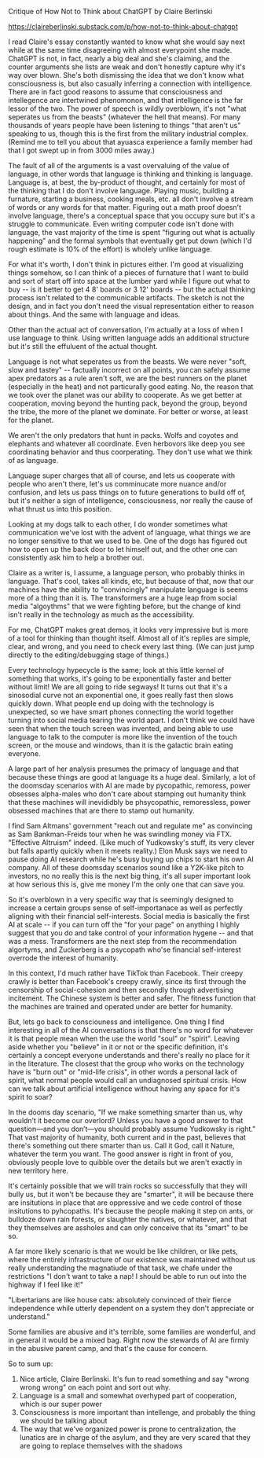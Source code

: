 
Critique of How Not to Think about ChatGPT by Claire Berlinski

https://claireberlinski.substack.com/p/how-not-to-think-about-chatgpt

I read Claire's essay constantly wanted to know what she would say
next while at the same time disagreeing with almost everypoint she
made.  ChatGPT is not, in fact, nearly a big deal and she's claiming,
and the counter arguments she lists are weak and don't honestly
capture why it's way over blown.  She's both dismissing the idea that
we don't know what consciousness is, but also casually inferring a
connection with intelligence.  There are in fact good reasons to
assume that consciousness and intellegence are intertwined phenomonon,
and that intelligence is the far lessor of the two.  The power of
speech is wildly overblown, it's not "what seperates us from the
beasts" (whatever the hell that means).  For many thousands of years
people have been listening to things "that aren't us" speaking to us,
though this is the first from the military industrial complex.
(Remind me to tell you about that ayuasca experience a family member
had that I got swept up in from 3000 miles away.)

The fault of all of the arguments is a vast overvaluing of the value
of language, in other words that language is thinking and thinking is
language.  Language is, at best, the by-product of thought, and
certainly for most of the thinking that I do don't involve language.
Playing music, building a furnature, starting a business, cooking
meals, etc. all don't involve a stream of words or any words for that
matter.  Figuring out a math proof doesn't involve language, there's a
conceptual space that you occupy sure but it's a struggle to
communicate.  Even writing computer code isn't done with language, the
vast majority of the time is spent "figuring out what is actually
happening" and the formal symbols that eventually get put down (which
I'd rough estimate is 10% of the effort) is wholely unlike language.

For what it's worth, I don't think in pictures either.  I'm good at
visualizing things somehow, so I can think of a pieces of furnature
that I want to build and sort of start off into space at the lumber
yard while I figure out what to buy -- is it better to get 4 8' boards
or 3 12' boards -- but the actual thinking process isn't related to
the communicable artifacts.  The sketch is not the design, and in fact
you don't need the visual representation either to reason about
things.  And the same with language and ideas.

Other than the actual act of conversation, I'm actually at a loss of
when I use language to think.  Using written language adds an
additional structure but it's still the effuluent of the actual
thought.

Language is not what seperates us from the beasts.  We were never
"soft, slow and tastey" -- factually incorrect on all points, you can
safely assume apex predators as a rule aren't soft, we are the best
runners on the planet (especially in the heat) and not particurally
good eating.  No, the reason that we took over the planet was our
ability to cooperate.  As we get better at cooperation, moving beyond
the hunting pack, beyond the group, beyond the tribe, the more of the
planet we dominate.  For better or worse, at least for the planet.

We aren't the only predators that hunt in packs.  Wolfs and coyotes
and elephants and whatever all coordinate.  Even herbovors like deep
you see coordinating behavior and thus coorperating.  They don't use
what we think of as language.

Language super charges that all of course, and lets us cooperate with
people who aren't there, let's us comminucate more nuance and/or
confusion, and lets us pass things on to future generations to build
off of, but it's neither a sign of intelligence, consciousness, nor
really the cause of what thrust us into this position.

Looking at my dogs talk to each other, I do wonder sometimes what
communication we've lost with the advent of language, what things we
are no longer sensitive to that we used to be.  One of the dogs has
figured out how to open up the back door to let himself out, and the
other one can consistently ask him to help a brother out.

Claire as a writer is, I assume, a language person, who probably
thinks in language.  That's cool, takes all kinds, etc, but because of
that, now that our machines have the ability to "convincingly"
manipulate language is seems more of a thing than it is.  The
transformers are a huge leap from social media "algoythms" that we
were fighting before, but the change of kind isn't really in the
technology as much as the accessibility.

For me, ChatGPT makes great demos, it looks very impressive but is
more of a tool for thinking than thought itself.  Almost all of it's
replies are simple, clear, and wrong, and you need to check every last
thing.  (We can just jump directly to the editing/debugging stage of
things.)

Every technology hypecycle is the same; look at this little kernel of
something that works, it's going to be exponentially faster and better
without limit!  We are all going to ride segways!  It turns out that
it's a sinosodial curve not an exponential one, it goes really fast
then slows quickly down.  What people end up doing with the technology
is unexpected, so we have smart phones connecting the world together
turning into social media tearing the world apart.  I don't think we
could have seen that when the touch screen was invented, and being
able to use language to talk to the computer is more like the
invention of the touch screen, or the mouse and windows, than it is
the galactic brain eating everyone.

A large part of her analysis presumes the primacy of language and that
because these things are good at language its a huge deal.  Similarly,
a lot of the doomsday scenarios with AI are made by pycopathic,
remoress, power obsesses alpha-males who don't care about stamping out
humanity think that these machines will inevididbly be phsycopathic,
remoressless, power obsessed machines that are there to stamp out
humanity.

I find Sam Altmans' government "reach out and regulate me" as
convincing as Sam Bankman-Freids tour when he was swindling money via
FTX.  "Effective Altruism" indeed.  (Like much of Yudkowsky's stuff,
its very clever but falls apartly quickly when it meets reality.)
Elon Musk says we need to pause doing AI research while he's busy
buying up chips to start his own AI company.  All of these doomsday
scenarios sound like a Y2K-like pitch to investors, no no really this
is the next big thing, it's all super important look at how serious
this is, give me money I'm the only one that can save you.

So it's overblown in a very specific way that is seemingly designed to
increase a certain groups sense of self-importanace as well as
perfectly aligning with their financial self-interests.  Social media
is basically the first AI at scale -- if you can turn off the "for
your page" on anything I highly suggest that you do and take control
of your information hygene -- and that was a mess.  Transformers are
the next step from the recommendation algortyms, and Zuckerberg is a
psycopath who'se financial self-interest overrode the interest of
humanity.

In this context, I'd much rather have TikTok than Facebook.  Their
creepy crawly is better than Facebook's creepy crawly, since its first
through the censorship of social-cohesion and then secondly through
advertising incitement.  The Chinese system is better and safer.  The
fitness function that the machines are trained and operated under are
better for humanity.

But, lets go back to consciouness and intelligence.  One thing I find
interesting in all of the AI conversations is that there's no word for
whatever it is that people mean when the use the world "soul" or
"spirit".  Leaving aside whether you "believe" in it or not or the
specific definition, it's certainly a concept everyone understands and
there's really no place for it in the literature.  The closest that
the group who works on the technology have is "burn out" or "mid-life
crisis", in other words a personal lack of spirit, what normal people
would call an undiagnosed spiritual crisis.  How can we talk about
artificial intelligence without having any space for it's spirit to
soar?

In the dooms day scenario, "If we make something smarter than us, why
wouldn’t it become our overlord? Unless you have a good answer to that
question—and you don’t—you should probably assume Yudkowsky is right."
That vast majority of humanity, both current and in the past, believes
that there's something out there smarter than us.  Call it God, call
it Nature, whatever the term you want.  The good answer is right in
front of you, obviously people love to quibble over the details but we
aren't exactly in new territory here.

It's certainly possible that we will train rocks so successfully that
they will bully us, but it won't be because they are "smarter", it
will be because there are insitutions in place that are oppressive and
we cede control of those insitutions to pyhcopaths.  It's because the
people making it step on ants, or bulldoze down rain forests, or
slaughter the natives, or whatever, and that they themselves are
assholes and can only conceive that its "smart" to be so.

A far more likely scenario is that we would be like children, or like
pets, where the entirely infrastructure of our existence was
maintained without us really understanding the magnatiude of that
task, we chafe under the restrictions "I don't want to take a nap!  I
should be able to run out into the highway if I feel like it!"

"Libertarians are like house cats: absolutely convinced of their
fierce independence while utterly dependent on a system they don't
appreciate or understand."

Some families are abusive and it's terrible, some families are
wonderful, and in general it would be a mixed bag.  Right now the
stewards of AI are firmly in the abusive parent camp, and that's the
cause for concern.

So to sum up:

1. Nice article, Claire Berlinski.  It's fun to read something and say "wrong wrong wrong" on each point and sort out why.
2. Language is a small and somewhat overhyped part of cooperation, which is our super power
3. Consciousness is more important than intellenge, and probably the thing we should be talking about
4. The way that we've organized power is prone to centralization, the lunatics are in charge of the asylum, and they are very scared that they are going to replace themselves with the shadows
